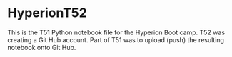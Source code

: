 # HyperionT52
This is the T51 Python notebook file for the Hyperion Boot camp. T52 was creating a Git Hub account.  Part of T51 was to upload (push) the resulting notebook onto Git Hub.
